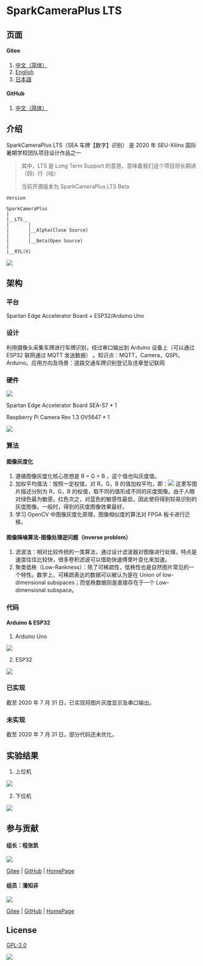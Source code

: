 # SparkCameraPlus LTS

## 页面

#### Gitee

1.  [中文（简体）](https://gitee.com/dreamcmi/SparkCameraPlus/blob/master/README.md)
2.  [English](https://gitee.com/dreamcmi/SparkCameraPlus/blob/master/README.en.md)
3.  [日本語](https://gitee.com/dreamcmi/SparkCameraPlus/blob/master/README.ja.md)

#### GitHub

1.  [中文（简体）](https://github.com/dreamcmi/SparkCameraPlus/blob/master/README.md)

## 介绍

SparkCameraPlus LTS（SEA 车牌【数字】识别） 是 2020 年 SEU-Xilinx 国际暑期学校团队项目设计作品之一

> 其中，LTS 是 Long Term Support 的意思，意味着我们这个项目将长期进（鸽）行（咕）
>
> 当前开源版本为 SparkCameraPlus LTS Beta

```
Version

SparkCameraPlus
|
|__LTS__
|       |
|       |__Alpha(Close Source)
|       |
|       |__Beta(Open Source)
|
|__RTL(X)

```

![](https://gitee.com/dreamcmi/SparkCameraPlus/raw/master/pictures/0.jpg)

## 架构

### 平台

Spartan Edge Accelerator Board + ESP32/Arduino Uno

### 设计

利用摄像头采集车牌进行车牌识别，经过串口输出到 Arduino 设备上（可以通过 ESP32 联网通过 MQTT 发送数据） 。知识点：MQTT，Camera，QSPI，Arduino。应用方向及场景：道路交通车牌识别登记及违章登记联网

### 硬件

![](https://gitee.com/dreamcmi/SparkCameraPlus/raw/master/pictures/SEA.png)

Spartan Edge Accelerator Board SEA-S7 \* 1

Raspberry Pi Camera Rev 1.3 OV5647 \* 1

![](https://gitee.com/dreamcmi/SparkCameraPlus/raw/master/pictures/hardware.png)

### 算法

#### 图像灰度化

1.  遵循图像灰度化核心思想是 R = G = B ，这个值也叫灰度值。
2.  加权平均值法：按照一定权值，对 R，G，B 的值加权平均，即：![](https://gitee.com/dreamcmi/SparkCameraPlus/raw/master/pictures/RGB.png) 这里写图片描述分别为 R，G，B 的权值，取不同的值形成不同的灰度图像。由于人眼对绿色最为敏感，红色次之，对蓝色的敏感性最低，因此使将得到较易识别的灰度图像。一般时，得到的灰度图像效果最好。
3.  学习 OpenCV 中图像灰度化原理，图像相似度的算法对 FPGA 板卡进行迁移。

#### 图像降噪算法-图像处理逆问题（inverse problem）

1.  滤波法：相对比较传统的一类算法，通过设计滤波器对图像进行处理。特点是速度往往比较快，很多卷积滤波可以借助快速傅里叶变化来加速。
2.  聚类低秩（Low-Rankness）：除了可稀疏性，低秩性也是自然图片常见的一个特性。数学上，可稀疏表达的数据可以被认为是在 Union of low-dimensional subspaces；而低秩数据则是直接存在于一个 Low-dimensional subspace。

### 代码

#### Arduino & ESP32

1.  Arduino Uno

![](https://gitee.com/dreamcmi/SparkCameraPlus/raw/master/pictures/Uno.jpg)

2.  ESP32

![](https://gitee.com/dreamcmi/SparkCameraPlus/raw/master/pictures/ESP32.jpg)

### 已实现

截至 2020 年 7 月 31 日，已实现将图片灰度显示及串口输出。

### 未实现

截至 2020 年 7 月 31 日，部分代码还未优化。

## 实验结果

1.  上位机

![](https://gitee.com/dreamcmi/SparkCameraPlus/raw/master/pictures/fpga.jpg)

2.  下位机

![](https://gitee.com/dreamcmi/SparkCameraPlus/raw/master/pictures/slave32.jpg)

## 参与贡献

#### 组长：程张凯

![](https://gitee.com/dreamcmi/SparkCameraPlus/raw/master/pictures/dreamc.jpg)

[Gitee](https://gitee.com/dreamcmi) | [GitHub](https://github.com/dreamcmi) | [HomePage](https://www.dreamcstudio.cn/)

#### 组员：潘知非

![](https://gitee.com/dreamcmi/SparkCameraPlus/raw/master/pictures/pangchicken.jpg)

[Gitee](https://gitee.com/peter-zhifei) | [GitHub](https://github.com/peter-zhifei) | [HomePage](https://panzhifei.xyz/)

## License

[GPL-2.0](https://gitee.com/dreamcmi/SparkCameraPlus/blob/master/LICENSE)

![](https://gitee.com/dreamcmi/SparkCameraPlus/raw/master/pictures/5.jpg)
